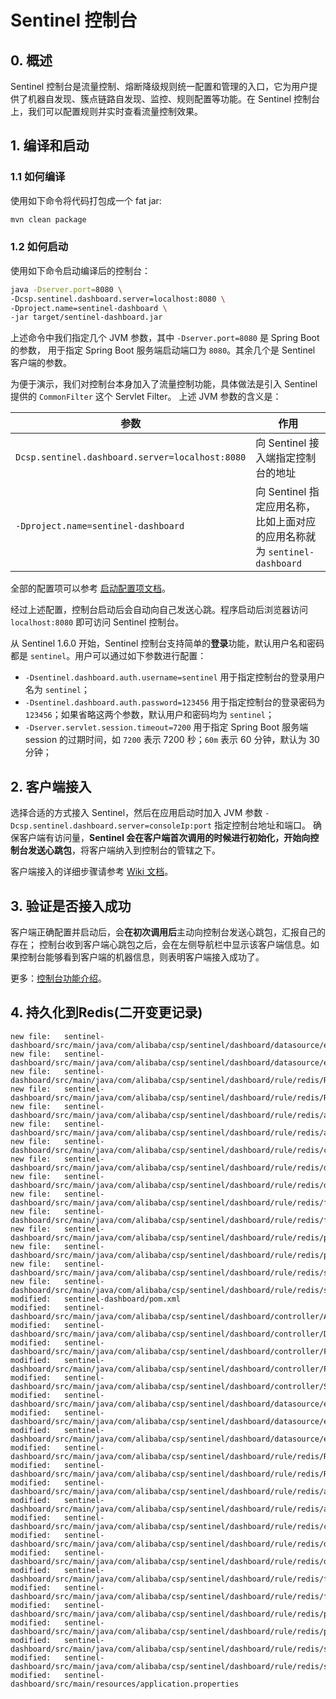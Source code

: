 # Sentinel 控制台

## 0. 概述

Sentinel 控制台是流量控制、熔断降级规则统一配置和管理的入口，它为用户提供了机器自发现、簇点链路自发现、监控、规则配置等功能。在 Sentinel 控制台上，我们可以配置规则并实时查看流量控制效果。

## 1. 编译和启动

### 1.1 如何编译

使用如下命令将代码打包成一个 fat jar:

```bash
mvn clean package
```

### 1.2 如何启动

使用如下命令启动编译后的控制台：

```bash
java -Dserver.port=8080 \
-Dcsp.sentinel.dashboard.server=localhost:8080 \
-Dproject.name=sentinel-dashboard \
-jar target/sentinel-dashboard.jar
```

上述命令中我们指定几个 JVM 参数，其中 `-Dserver.port=8080` 是 Spring Boot 的参数，
用于指定 Spring Boot 服务端启动端口为 `8080`。其余几个是 Sentinel 客户端的参数。

为便于演示，我们对控制台本身加入了流量控制功能，具体做法是引入 Sentinel 提供的 `CommonFilter` 这个 Servlet Filter。
上述 JVM 参数的含义是：

| 参数 | 作用 |
|--------|--------|
|`Dcsp.sentinel.dashboard.server=localhost:8080`|向 Sentinel 接入端指定控制台的地址|
|`-Dproject.name=sentinel-dashboard`|向 Sentinel 指定应用名称，比如上面对应的应用名称就为 `sentinel-dashboard`|

全部的配置项可以参考 [启动配置项文档](https://github.com/alibaba/Sentinel/wiki/%E5%90%AF%E5%8A%A8%E9%85%8D%E7%BD%AE%E9%A1%B9)。

经过上述配置，控制台启动后会自动向自己发送心跳。程序启动后浏览器访问 `localhost:8080` 即可访问 Sentinel 控制台。

从 Sentinel 1.6.0 开始，Sentinel 控制台支持简单的**登录**功能，默认用户名和密码都是 `sentinel`。用户可以通过如下参数进行配置：

- `-Dsentinel.dashboard.auth.username=sentinel` 用于指定控制台的登录用户名为 `sentinel`；
- `-Dsentinel.dashboard.auth.password=123456` 用于指定控制台的登录密码为 `123456`；如果省略这两个参数，默认用户和密码均为 `sentinel`；
- `-Dserver.servlet.session.timeout=7200` 用于指定 Spring Boot 服务端 session 的过期时间，如 `7200` 表示 7200 秒；`60m` 表示 60 分钟，默认为 30 分钟；

## 2. 客户端接入

选择合适的方式接入 Sentinel，然后在应用启动时加入 JVM 参数 `-Dcsp.sentinel.dashboard.server=consoleIp:port` 指定控制台地址和端口。
确保客户端有访问量，**Sentinel 会在客户端首次调用的时候进行初始化，开始向控制台发送心跳包**，将客户端纳入到控制台的管辖之下。

客户端接入的详细步骤请参考 [Wiki 文档](https://github.com/alibaba/Sentinel/wiki/%E6%8E%A7%E5%88%B6%E5%8F%B0#3-%E5%AE%A2%E6%88%B7%E7%AB%AF%E6%8E%A5%E5%85%A5%E6%8E%A7%E5%88%B6%E5%8F%B0)。

## 3. 验证是否接入成功

客户端正确配置并启动后，会**在初次调用后**主动向控制台发送心跳包，汇报自己的存在； 控制台收到客户端心跳包之后，会在左侧导航栏中显示该客户端信息。如果控制台能够看到客户端的机器信息，则表明客户端接入成功了。

更多：[控制台功能介绍](./Sentinel_Dashboard_Feature.md)。

## 4. 持久化到Redis(二开变更记录)

```
new file:   sentinel-dashboard/src/main/java/com/alibaba/csp/sentinel/dashboard/datasource/entity/rule/AuthorityRuleCorrectEntity.java
new file:   sentinel-dashboard/src/main/java/com/alibaba/csp/sentinel/dashboard/datasource/entity/rule/ParamFlowRuleCorrectEntity.java
new file:   sentinel-dashboard/src/main/java/com/alibaba/csp/sentinel/dashboard/rule/redis/RedisUtil.java
new file:   sentinel-dashboard/src/main/java/com/alibaba/csp/sentinel/dashboard/rule/redis/RuleConsts.java
new file:   sentinel-dashboard/src/main/java/com/alibaba/csp/sentinel/dashboard/rule/redis/authority/AuthorityRuleRedisProvider.java
new file:   sentinel-dashboard/src/main/java/com/alibaba/csp/sentinel/dashboard/rule/redis/authority/AuthorityRuleRedisPublisher.java
new file:   sentinel-dashboard/src/main/java/com/alibaba/csp/sentinel/dashboard/rule/redis/cluster/ClusterMapDataRedisPublisher.java
new file:   sentinel-dashboard/src/main/java/com/alibaba/csp/sentinel/dashboard/rule/redis/degrade/DegradeRuleRedisProvider.java
new file:   sentinel-dashboard/src/main/java/com/alibaba/csp/sentinel/dashboard/rule/redis/degrade/DegradeRuleRedisPublisher.java
new file:   sentinel-dashboard/src/main/java/com/alibaba/csp/sentinel/dashboard/rule/redis/flow/FlowRuleRedisProvider.java
new file:   sentinel-dashboard/src/main/java/com/alibaba/csp/sentinel/dashboard/rule/redis/flow/FlowRuleRedisPublisher.java
new file:   sentinel-dashboard/src/main/java/com/alibaba/csp/sentinel/dashboard/rule/redis/param/ParamFlowRuleRedisProvider.java
new file:   sentinel-dashboard/src/main/java/com/alibaba/csp/sentinel/dashboard/rule/redis/param/ParamFlowRuleRedisPublisher.java
new file:   sentinel-dashboard/src/main/java/com/alibaba/csp/sentinel/dashboard/rule/redis/system/SystemRuleRedisProvider.java
new file:   sentinel-dashboard/src/main/java/com/alibaba/csp/sentinel/dashboard/rule/redis/system/SystemRuleRedisPublisher.java
modified:   sentinel-dashboard/pom.xml
modified:   sentinel-dashboard/src/main/java/com/alibaba/csp/sentinel/dashboard/controller/AuthorityRuleController.java
modified:   sentinel-dashboard/src/main/java/com/alibaba/csp/sentinel/dashboard/controller/DegradeController.java
modified:   sentinel-dashboard/src/main/java/com/alibaba/csp/sentinel/dashboard/controller/FlowControllerV1.java
modified:   sentinel-dashboard/src/main/java/com/alibaba/csp/sentinel/dashboard/controller/ParamFlowRuleController.java
modified:   sentinel-dashboard/src/main/java/com/alibaba/csp/sentinel/dashboard/controller/SystemController.java
modified:   sentinel-dashboard/src/main/java/com/alibaba/csp/sentinel/dashboard/datasource/entity/rule/AuthorityRuleCorrectEntity.java
modified:   sentinel-dashboard/src/main/java/com/alibaba/csp/sentinel/dashboard/datasource/entity/rule/ParamFlowRuleCorrectEntity.java
modified:   sentinel-dashboard/src/main/java/com/alibaba/csp/sentinel/dashboard/datasource/entity/rule/ParamFlowRuleEntity.java
modified:   sentinel-dashboard/src/main/java/com/alibaba/csp/sentinel/dashboard/rule/redis/RedisUtil.java
modified:   sentinel-dashboard/src/main/java/com/alibaba/csp/sentinel/dashboard/rule/redis/RuleConsts.java
modified:   sentinel-dashboard/src/main/java/com/alibaba/csp/sentinel/dashboard/rule/redis/authority/AuthorityRuleRedisProvider.java
modified:   sentinel-dashboard/src/main/java/com/alibaba/csp/sentinel/dashboard/rule/redis/authority/AuthorityRuleRedisPublisher.java
modified:   sentinel-dashboard/src/main/java/com/alibaba/csp/sentinel/dashboard/rule/redis/cluster/ClusterMapDataRedisPublisher.java
modified:   sentinel-dashboard/src/main/java/com/alibaba/csp/sentinel/dashboard/rule/redis/degrade/DegradeRuleRedisProvider.java
modified:   sentinel-dashboard/src/main/java/com/alibaba/csp/sentinel/dashboard/rule/redis/degrade/DegradeRuleRedisPublisher.java
modified:   sentinel-dashboard/src/main/java/com/alibaba/csp/sentinel/dashboard/rule/redis/flow/FlowRuleRedisProvider.java
modified:   sentinel-dashboard/src/main/java/com/alibaba/csp/sentinel/dashboard/rule/redis/flow/FlowRuleRedisPublisher.java
modified:   sentinel-dashboard/src/main/java/com/alibaba/csp/sentinel/dashboard/rule/redis/param/ParamFlowRuleRedisProvider.java
modified:   sentinel-dashboard/src/main/java/com/alibaba/csp/sentinel/dashboard/rule/redis/param/ParamFlowRuleRedisPublisher.java
modified:   sentinel-dashboard/src/main/java/com/alibaba/csp/sentinel/dashboard/rule/redis/system/SystemRuleRedisProvider.java
modified:   sentinel-dashboard/src/main/java/com/alibaba/csp/sentinel/dashboard/rule/redis/system/SystemRuleRedisPublisher.java
modified:   sentinel-dashboard/src/main/resources/application.properties
```